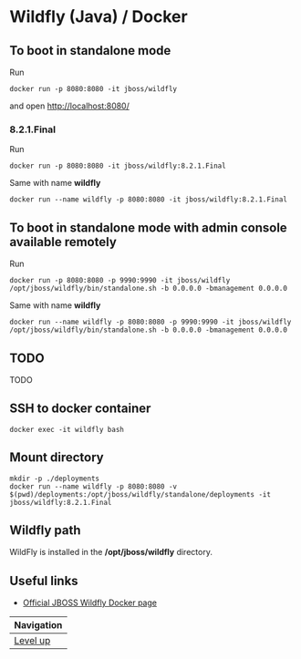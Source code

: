 # Wildfly (Java) / Docker #

## To boot in standalone mode ##

Run

    docker run -p 8080:8080 -it jboss/wildfly

and open [http://localhost:8080/](http://localhost:8080/)

### 8.2.1.Final ###

Run

    docker run -p 8080:8080 -it jboss/wildfly:8.2.1.Final

Same with name **wildfly** 

    docker run --name wildfly -p 8080:8080 -it jboss/wildfly:8.2.1.Final

## To boot in standalone mode with admin console available remotely ##

Run

    docker run -p 8080:8080 -p 9990:9990 -it jboss/wildfly /opt/jboss/wildfly/bin/standalone.sh -b 0.0.0.0 -bmanagement 0.0.0.0

Same with name **wildfly** 

    docker run --name wildfly -p 8080:8080 -p 9990:9990 -it jboss/wildfly /opt/jboss/wildfly/bin/standalone.sh -b 0.0.0.0 -bmanagement 0.0.0.0

## TODO ##

TODO

## SSH to docker container ##

    docker exec -it wildfly bash

## Mount directory ##

    mkdir -p ./deployments
    docker run --name wildfly -p 8080:8080 -v $(pwd)/deployments:/opt/jboss/wildfly/standalone/deployments -it jboss/wildfly:8.2.1.Final

## Wildfly path ##

WildFly is installed in the **/opt/jboss/wildfly** directory.

## Useful links ##

* [Official JBOSS Wildfly Docker page](https://hub.docker.com/r/jboss/wildfly/)

| Navigation               |
| ------------------------ |
| [Level up](../../README.md) |
